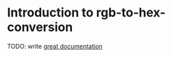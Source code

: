 # Introduction to rgb-to-hex-conversion

TODO: write [great documentation](http://jacobian.org/writing/what-to-write/)
